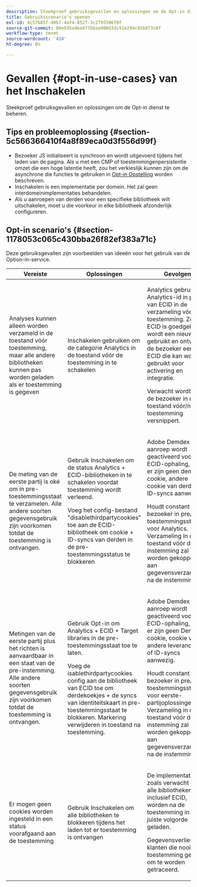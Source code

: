 ```yaml
---
description: Steekproef gebruiksgevallen en oplossingen om de Opt-in dienst te beheren.
title: Gebruiksscenario's openen
exl-id: 4c57685f-40b7-4af4-8527-3c2795586f0f
source-git-commit: 06e935a4ba4776baa900d3dc91e294c92b873c0f
workflow-type: tm+mt
source-wordcount: '424'
ht-degree: 0%

---
```


# Gevallen {#opt-in-use-cases} van het Inschakelen

Steekproef gebruiksgevallen en oplossingen om de Opt-in dienst te beheren.

## Tips en probleemoplossing {#section-5c566366410f4a8f89eca0d3f556d99f}

* Bezoeker JS initialiseert is synchroon en wordt uitgevoerd tijdens het laden van de pagina. Als u met een CMP of toestemmingenpersistentie omzet die een hoge latentie heeft, zou het verkieslijk kunnen zijn om de asynchrone die functies te gebruiken in [Opt-in Opstelling](../../implementation-guides/opt-in-service/getting-started.md#section-cf9ab638780141c9b62dc57cf00b7047) worden beschreven.
* Inschakelen is een implementatie per domein. Het zal geen interdomeinimplementaties behandelen.
* Als u aanroepen van derden voor een specifieke bibliotheek wilt uitschakelen, moet u die voorkeur in elke bibliotheek afzonderlijk configureren.

## Opt-in scenario&#39;s {#section-1178053c065c430bba26f82ef383a71c}

Deze gebruiksgevallen zijn voorbeelden van ideeën voor het gebruik van de Option-in-service.

<table id="table_83C85343611344D8A8315157C1B4240F"> 
 <thead> 
  <tr> 
   <th colname="col1" class="entry"> Vereiste </th> 
   <th colname="col2" class="entry"> Oplossingen </th> 
   <th colname="col3" class="entry"> Gevolgen </th> 
  </tr>
 </thead>
 <tbody> 
  <tr> 
   <td colname="col1"> <p>Analyses kunnen alleen worden verzameld in de toestand vóór toestemming, maar alle andere bibliotheken kunnen pas worden geladen als er toestemming is gegeven </p> </td> 
   <td colname="col2"> <p>Inschakelen gebruiken om de categorie Analytics in de toestand vóór de toestemming in te schakelen </p> </td> 
   <td colname="col3"> <p>Analytics gebruikt de Analytics-id in plaats van ECID in de verzameling vóór toestemming. Zodra ECID is goedgekeurd, wordt een nieuwe id gebruikt en ontvangt de bezoeker een ECID die kan worden gebruikt voor activering en integratie. </p> <p>Verwacht wordt dat de bezoeker in de toestand vóór/na de toestemming versnippert. </p> </td> 
  </tr> 
  <tr> 
   <td colname="col1"> <p>De meting van de eerste partij is oké om in pre-toestemmingsstaat te verzamelen. Alle andere soorten gegevensgebruik zijn voorkomen totdat de toestemming is ontvangen. </p> </td> 
   <td colname="col2"> <p>Gebruik Inschakelen om de status Analytics + ECID-bibliotheken in te schakelen voordat toestemming wordt verleend. </p> <p>Voeg het config-bestand "disablethirdpartycookies" toe aan de ECID-bibliotheek om cookie + ID-syncs van derden in de pre-toestemmingsstatus te blokkeren </p> </td> 
   <td colname="col3"> <p>Adobe Demdex-aanroep wordt geactiveerd voor ECID-ophaling, maar er zijn geen demdex-cookie, andere cookie van derden of ID-syncs aanwezig. </p> <p>Houdt constant bezoeker in pre/post toestemmingsstaat voor Analytics. Verzameling in de toestand vóór de instemming zal worden gekoppeld aan gegevensverzameling na de instemming. </p> </td> 
  </tr> 
  <tr> 
   <td colname="col1"> <p>Metingen van de eerste partij plus het richten is aanvaardbaar in een staat van de pre-instemming. Alle andere soorten gegevensgebruik zijn voorkomen totdat de toestemming is ontvangen. </p> </td> 
   <td colname="col2"> <p>Gebruik Opt-in om Analytics + ECID + Target libraries in de pre-toestemmingsstaat toe te laten. </p> <p>Voeg de <span class="codeph"> isablethirdpartycookies</span> config aan de bibliotheek van ECID toe om derdekoekjes + de syncs van identiteitskaart in pre-toestemmingsstaat te blokkeren. Markering verwijderen in toestand na toestemming. </p> </td> 
   <td colname="col3"> <p>Adobe Demdex-aanroep wordt geactiveerd voor ECID-ophaling, maar er zijn geen Demdex-cookie, cookie van andere leveranciers of ID-syncs aanwezig. </p> <p>Houdt constant bezoeker in pre/post toestemmingsstaat voor eerste-partijoplossingen. Verzameling in de toestand vóór de instemming zal worden gekoppeld aan gegevensverzameling na de instemming. </p> </td> 
  </tr> 
  <tr> 
   <td colname="col1"> <p>Er mogen geen cookies worden ingesteld in een status voorafgaand aan de toestemming </p> </td> 
   <td colname="col2"> <p>Gebruik Inschakelen om alle bibliotheken te blokkeren tijdens het laden tot er toestemming is ontvangen </p> </td> 
   <td colname="col3"> <p>De implementatie is zoals verwacht en alle bibliotheken, inclusief ECID, worden na de toestemming in de juiste volgorde geladen. </p> <p>Gegevensverlies voor klanten die nooit toestemming geven om te worden getraceerd. </p> </td> 
  </tr> 
 </tbody> 
</table>
